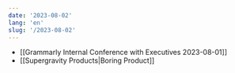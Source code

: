 ```yaml
---
date: '2023-08-02'
lang: 'en'
slug: '/2023-08-02'
---
```


- [[Grammarly Internal Conference with Executives 2023-08-01]]
- [[Supergravity Products|Boring Product]]

